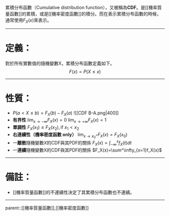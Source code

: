累積分布函數（Cumulative distribution function），又被稱為**CDF**。是[[機率質量函數]]的累積，或是[[機率密度函數]]的積分。而在表示累積分布函數的時候，通常使用$F_X(x)$來表示。
- - -
# 定義：
對於所有實數值的隨機變數X，累積分布函數定義如下。
$$
F(x)=P(X\leq x)
$$
- - -
# 性質：
- $P(a < X \leq b)=F_X(b)-F_X(a)$
![[CDF B-A.png|400]]
- **有界性**
	$\lim_{x\rightarrow - \infty}F_X(x)=0$
	$\lim_{x\rightarrow + \infty}F_X(x)=1$
- **單調性**
	$F_X(x_1)\leq F_X(x_2),\text{if   }x_1 < x_2$
- **右連續性（機率密度函數 only）**
	$\lim_{x\rightarrow x_0^+}F_X(x)=F_X(x_0)$
- 一**離散**隨機變數$X$的CDF與其PDF的關係
	$F_X(x)=\int^x_{-\infty}f_X(t)dt$
- 一**連續**隨機變數X的CDF與其PDF的關係
	$F_X(x)=\sum^\infty_{x=1}f_X(x)$
- - -
# 備註：
- [[機率質量函數]]的不連續性決定了其累積分布函數也不連續。
- - -
parent::[[機率質量函數]],[[機率密度函數]]